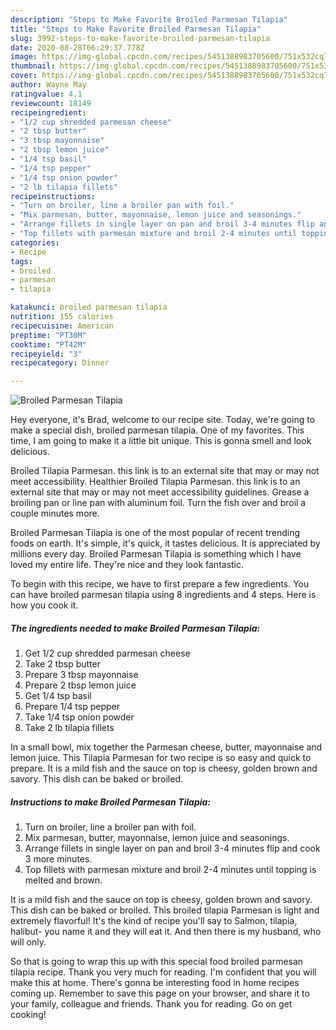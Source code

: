 ```yaml
---
description: "Steps to Make Favorite Broiled Parmesan Tilapia"
title: "Steps to Make Favorite Broiled Parmesan Tilapia"
slug: 3992-steps-to-make-favorite-broiled-parmesan-tilapia
date: 2020-08-28T06:29:37.778Z
image: https://img-global.cpcdn.com/recipes/5451388983705600/751x532cq70/broiled-parmesan-tilapia-recipe-main-photo.jpg
thumbnail: https://img-global.cpcdn.com/recipes/5451388983705600/751x532cq70/broiled-parmesan-tilapia-recipe-main-photo.jpg
cover: https://img-global.cpcdn.com/recipes/5451388983705600/751x532cq70/broiled-parmesan-tilapia-recipe-main-photo.jpg
author: Wayne May
ratingvalue: 4.1
reviewcount: 18149
recipeingredient:
- "1/2 cup shredded parmesan cheese"
- "2 tbsp butter"
- "3 tbsp mayonnaise"
- "2 tbsp lemon juice"
- "1/4 tsp basil"
- "1/4 tsp pepper"
- "1/4 tsp onion powder"
- "2 lb tilapia fillets"
recipeinstructions:
- "Turn on broiler, line a broiler pan with foil."
- "Mix parmesan, butter, mayonnaise, lemon juice and seasonings."
- "Arrange fillets in single layer on pan and broil 3-4 minutes flip and cook 3 more minutes."
- "Top fillets with parmesan mixture and broil 2-4 minutes until topping is melted and brown."
categories:
- Recipe
tags:
- broiled
- parmesan
- tilapia

katakunci: broiled parmesan tilapia 
nutrition: 155 calories
recipecuisine: American
preptime: "PT30M"
cooktime: "PT42M"
recipeyield: "3"
recipecategory: Dinner

---
```



![Broiled Parmesan Tilapia](https://img-global.cpcdn.com/recipes/5451388983705600/751x532cq70/broiled-parmesan-tilapia-recipe-main-photo.jpg)

Hey everyone, it's Brad, welcome to our recipe site. Today, we're going to make a special dish, broiled parmesan tilapia. One of my favorites. This time, I am going to make it a little bit unique. This is gonna smell and look delicious.

Broiled Tilapia Parmesan. this link is to an external site that may or may not meet accessibility. Healthier Broiled Tilapia Parmesan. this link is to an external site that may or may not meet accessibility guidelines. Grease a broiling pan or line pan with aluminum foil. Turn the fish over and broil a couple minutes more.

Broiled Parmesan Tilapia is one of the most popular of recent trending foods on earth. It's simple, it's quick, it tastes delicious. It is appreciated by millions every day. Broiled Parmesan Tilapia is something which I have loved my entire life. They're nice and they look fantastic.


To begin with this recipe, we have to first prepare a few ingredients. You can have broiled parmesan tilapia using 8 ingredients and 4 steps. Here is how you cook it.

<!--inarticleads1-->

##### The ingredients needed to make Broiled Parmesan Tilapia:

1. Get 1/2 cup shredded parmesan cheese
1. Take 2 tbsp butter
1. Prepare 3 tbsp mayonnaise
1. Prepare 2 tbsp lemon juice
1. Get 1/4 tsp basil
1. Prepare 1/4 tsp pepper
1. Take 1/4 tsp onion powder
1. Take 2 lb tilapia fillets


In a small bowl, mix together the Parmesan cheese, butter, mayonnaise and lemon juice. This Tilapia Parmesan for two recipe is so easy and quick to prepare. It is a mild fish and the sauce on top is cheesy, golden brown and savory. This dish can be baked or broiled. 

<!--inarticleads2-->

##### Instructions to make Broiled Parmesan Tilapia:

1. Turn on broiler, line a broiler pan with foil.
1. Mix parmesan, butter, mayonnaise, lemon juice and seasonings.
1. Arrange fillets in single layer on pan and broil 3-4 minutes flip and cook 3 more minutes.
1. Top fillets with parmesan mixture and broil 2-4 minutes until topping is melted and brown.


It is a mild fish and the sauce on top is cheesy, golden brown and savory. This dish can be baked or broiled. This broiled tilapia Parmesan is light and extremely flavorful! It&#39;s the kind of recipe you&#39;ll say to Salmon, tilapia, halibut- you name it and they will eat it. And then there is my husband, who will only. 

So that is going to wrap this up with this special food broiled parmesan tilapia recipe. Thank you very much for reading. I'm confident that you will make this at home. There's gonna be interesting food in home recipes coming up. Remember to save this page on your browser, and share it to your family, colleague and friends. Thank you for reading. Go on get cooking!
